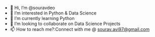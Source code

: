 - 👋 Hi, I’m @souravdeo
- 👀 I’m interested in Python & Data Science
- 🌱 I’m currently learning Python
- 💞️ I’m looking to collaborate on Data Science Projects
- 📫 How to reach me?:Connect with me @ sourav.avi97@gmail.com

<!---
souravdeo/souravdeo is a ✨ special ✨ repository because its `README.md` (this file) appears on your GitHub profile.
You can click the Preview link to take a look at your changes.
--->
